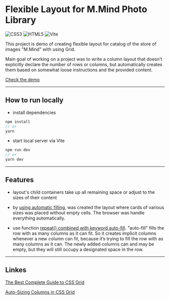 # Flexible Layout for M.Mind Photo Library

![CSS3](https://img.shields.io/badge/css3-%231572B6.svg?style=for-the-badge&logo=css3&logoColor=white)
![HTML5](https://img.shields.io/badge/html5-%23E34F26.svg?style=for-the-badge&logo=html5&logoColor=white)
![Vite](https://img.shields.io/badge/vite-%23646CFF.svg?style=for-the-badge&logo=vite&logoColor=white)

This project is demo of creating flexible layout for catalog of the store of images "M.Mind" with using Grid.

Main goal of working on a project was to write a column layout that doesn’t explicitly declare the number of rows or columns,
but automatically creates them based on somewhat loose instructions and the provided content.

[Check the demo](https://main--tubular-hamster-122d12.netlify.app)

---

## How to run locally

* install dependencies

```js
npm install
// or
yarn
```
* start local server via Vite
```js
npm run dev
// or
yarn dev
```

---

## Features

- layout's child containers take up all remaining space or adjust to the sizes of their content


- by [using automatic filling]((https://css-tricks.com/snippets/css/complete-guide-grid/#aa-grid-auto-flow)), 
was created the layout where cards of various sizes was placed without empty cells. The browser was handle everything automatically. 


- use function [repeat() combined with keyword auto-fill](https://css-tricks.com/snippets/css/complete-guide-grid/#aa-the-repeat-function-and-keywords). 
"auto-fill" fills the row with as many columns as it can fit. 
So it creates implicit columns whenever a new column can fit, because it’s trying to fill the row with as many columns as it can. 
The newly added columns can and may be empty, but they will still occupy a designated space in the row.

---

## Linkes 

[The Best Complete Guide to CSS Grid](https://css-tricks.com/snippets/css/complete-guide-grid/)

[Auto-Sizing Columns in CSS Grid](https://css-tricks.com/auto-sizing-columns-css-grid-auto-fill-vs-auto-fit/)
